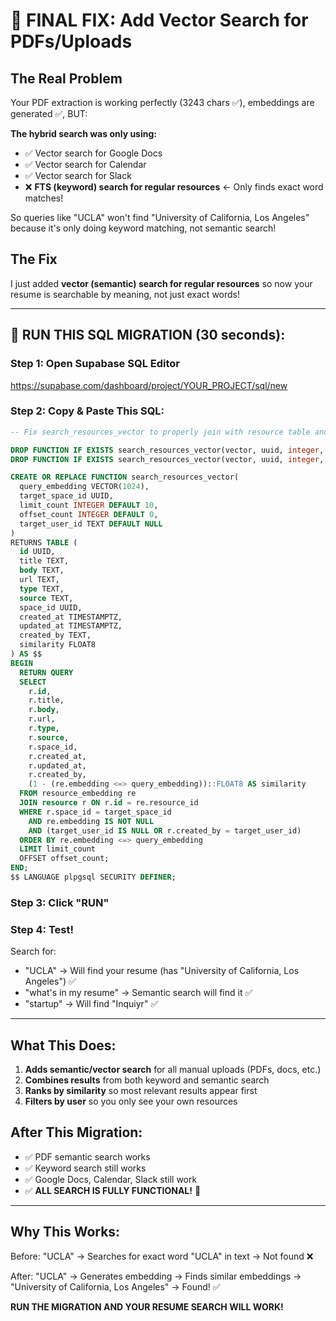 # 🎯 FINAL FIX: Add Vector Search for PDFs/Uploads

## The Real Problem
Your PDF extraction is working perfectly (3243 chars ✅), embeddings are generated ✅, BUT:

**The hybrid search was only using:**
- ✅ Vector search for Google Docs
- ✅ Vector search for Calendar
- ✅ Vector search for Slack
- ❌ **FTS (keyword) search for regular resources** ← Only finds exact word matches!

So queries like "UCLA" won't find "University of California, Los Angeles" because it's only doing keyword matching, not semantic search!

## The Fix
I just added **vector (semantic) search for regular resources** so now your resume is searchable by meaning, not just exact words!

---

## 🚨 RUN THIS SQL MIGRATION (30 seconds):

### Step 1: Open Supabase SQL Editor
https://supabase.com/dashboard/project/YOUR_PROJECT/sql/new

### Step 2: Copy & Paste This SQL:

```sql
-- Fix search_resources_vector to properly join with resource table and filter by user

DROP FUNCTION IF EXISTS search_resources_vector(vector, uuid, integer, integer, text);
DROP FUNCTION IF EXISTS search_resources_vector(vector, uuid, integer, integer);

CREATE OR REPLACE FUNCTION search_resources_vector(
  query_embedding VECTOR(1024),
  target_space_id UUID,
  limit_count INTEGER DEFAULT 10,
  offset_count INTEGER DEFAULT 0,
  target_user_id TEXT DEFAULT NULL
)
RETURNS TABLE (
  id UUID,
  title TEXT,
  body TEXT,
  url TEXT,
  type TEXT,
  source TEXT,
  space_id UUID,
  created_at TIMESTAMPTZ,
  updated_at TIMESTAMPTZ,
  created_by TEXT,
  similarity FLOAT8
) AS $$
BEGIN
  RETURN QUERY
  SELECT 
    r.id,
    r.title,
    r.body,
    r.url,
    r.type,
    r.source,
    r.space_id,
    r.created_at,
    r.updated_at,
    r.created_by,
    (1 - (re.embedding <=> query_embedding))::FLOAT8 AS similarity
  FROM resource_embedding re
  JOIN resource r ON r.id = re.resource_id
  WHERE r.space_id = target_space_id
    AND re.embedding IS NOT NULL
    AND (target_user_id IS NULL OR r.created_by = target_user_id)
  ORDER BY re.embedding <=> query_embedding
  LIMIT limit_count
  OFFSET offset_count;
END;
$$ LANGUAGE plpgsql SECURITY DEFINER;
```

### Step 3: Click "RUN"

### Step 4: Test!
Search for:
- "UCLA" → Will find your resume (has "University of California, Los Angeles") ✅
- "what's in my resume" → Semantic search will find it ✅
- "startup" → Will find "Inquiyr" ✅

---

## What This Does:
1. **Adds semantic/vector search** for all manual uploads (PDFs, docs, etc.)
2. **Combines results** from both keyword and semantic search
3. **Ranks by similarity** so most relevant results appear first
4. **Filters by user** so you only see your own resources

## After This Migration:
- ✅ PDF semantic search works
- ✅ Keyword search still works  
- ✅ Google Docs, Calendar, Slack still work
- ✅ **ALL SEARCH IS FULLY FUNCTIONAL!** 🎉

---

## Why This Works:
Before: "UCLA" → Searches for exact word "UCLA" in text → Not found ❌

After: "UCLA" → Generates embedding → Finds similar embeddings → "University of California, Los Angeles" → Found! ✅

**RUN THE MIGRATION AND YOUR RESUME SEARCH WILL WORK!**



